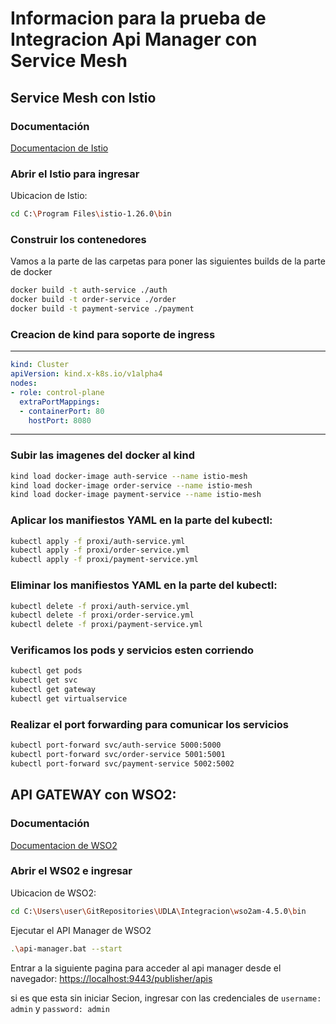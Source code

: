 # Informacion para la prueba de Integracion Api Manager con Service Mesh

## Service Mesh con Istio

### Documentación
[Documentacion de Istio](https://istio.io/latest/docs/setup/getting-started/)

### Abrir el Istio para ingresar
Ubicacion de Istio:
```bash
cd C:\Program Files\istio-1.26.0\bin
```

### Construir los contenedores
Vamos a la parte de las carpetas para poner las siguientes builds de la parte de docker
```bash
docker build -t auth-service ./auth
docker build -t order-service ./order
docker build -t payment-service ./payment
```

### Creacion de kind para soporte de ingress
---
```yaml
kind: Cluster
apiVersion: kind.x-k8s.io/v1alpha4
nodes:
- role: control-plane
  extraPortMappings:
  - containerPort: 80
    hostPort: 8080
```
---

### Subir las imagenes del docker al kind
```bash
kind load docker-image auth-service --name istio-mesh
kind load docker-image order-service --name istio-mesh
kind load docker-image payment-service --name istio-mesh
```

### Aplicar los manifiestos YAML en la parte del kubectl:
```bash
kubectl apply -f proxi/auth-service.yml
kubectl apply -f proxi/order-service.yml
kubectl apply -f proxi/payment-service.yml
```

### Eliminar los manifiestos YAML en la parte del kubectl:
```bash
kubectl delete -f proxi/auth-service.yml
kubectl delete -f proxi/order-service.yml
kubectl delete -f proxi/payment-service.yml
```

### Verificamos los pods y servicios esten corriendo
```bash
kubectl get pods
kubectl get svc
kubectl get gateway
kubectl get virtualservice
```

### Realizar el port forwarding para comunicar los servicios
```bash
kubectl port-forward svc/auth-service 5000:5000
kubectl port-forward svc/order-service 5001:5001
kubectl port-forward svc/payment-service 5002:5002
```

## API GATEWAY con WSO2:

### Documentación
[Documentacion de WSO2](https://apim.docs.wso2.com/en/latest/install-and-setup/install/installing-the-product/running-the-api-m/)

### Abrir el WS02 e ingresar
Ubicacion de WSO2:
```bash
cd C:\Users\user\GitRepositories\UDLA\Integracion\wso2am-4.5.0\bin
```

Ejecutar el API Manager de WSO2
```bash
.\api-manager.bat --start
```

Entrar a la siguiente pagina para acceder al api manager desde el navegador: [https://localhost:9443/publisher/apis](https://localhost:9443/publisher/apis)

si es que esta sin iniciar Secion, ingresar con las credenciales de `username: admin` y `password: admin`